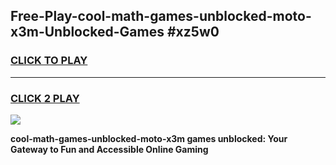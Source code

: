 
## Free-Play-cool-math-games-unblocked-moto-x3m-Unblocked-Games #xz5w0
<h3>
<a href="https://news.freeplayer.one?title=cool-math-games-unblocked-moto-x3m&ref=8M">CLICK TO PLAY</a></h3>
<hr>

<h3>
<a href="https://news.freeplayer.one?title=cool-math-games-unblocked-moto-x3m&ref=8M">CLICK 2 PLAY</a>
  
</h3>

<a href="https://news.freeplayer.one?title=cool-math-games-unblocked-moto-x3m&ref=8M"><img src="https://clearcache.store/games.png"></a>


**cool-math-games-unblocked-moto-x3m games unblocked: Your Gateway to Fun and Accessible Online Gaming**
